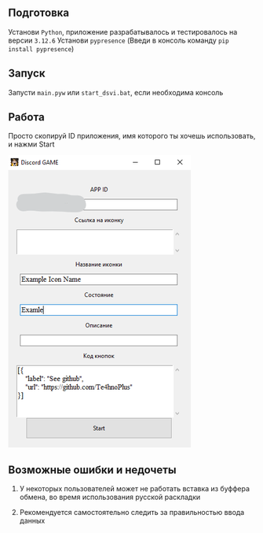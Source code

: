 ## Подготовка

Установи `Python`, приложение разрабатывалось и тестировалось на версии `3.12.6`
Установи `pypresence` (Введи в консоль команду `pip install pypresence`)

## Запуск
Запусти `main.pyw` или `start_dsvi.bat`, если необходима консоль

## Работа

Просто скопируй ID приложения, имя которого ты хочешь использовать, и нажми Start

![gui](images\gui_1.png)

## Возможные ошибки и недочеты

1) У некоторых пользователей может не работать вставка из буффера обмена, во время использования русской раскладки

2) Рекомендуется самостоятельно следить за правильностью ввода данных